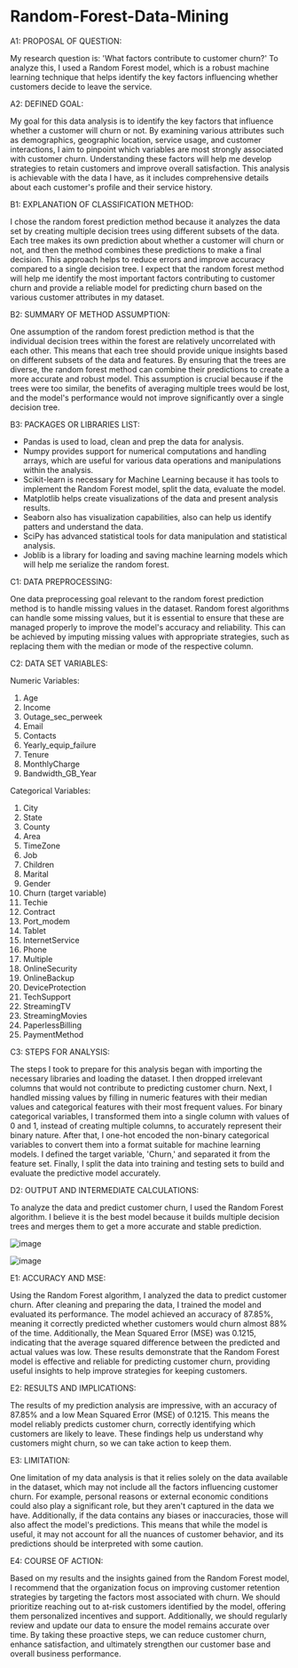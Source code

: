 # Random-Forest-Data-Mining

A1: PROPOSAL OF QUESTION:

My research question is: 'What factors contribute to customer churn?' To analyze this, I used a Random Forest model, which is a robust machine learning technique that helps identify the key factors influencing whether customers decide to leave the service.

A2: DEFINED GOAL:

My goal for this data analysis is to identify the key factors that influence whether a customer will churn or not. By examining various attributes such as demographics, geographic location, service usage, and customer interactions, I aim to pinpoint which variables are most strongly associated with customer churn. Understanding these factors will help me develop strategies to retain customers and improve overall satisfaction. This analysis is achievable with the data I have, as it includes comprehensive details about each customer's profile and their service history.

B1: EXPLANATION OF CLASSIFICATION METHOD:

I chose the random forest prediction method because it analyzes the data set by creating multiple decision trees using different subsets of the data. Each tree makes its own prediction about whether a customer will churn or not, and then the method combines these predictions to make a final decision. This approach helps to reduce errors and improve accuracy compared to a single decision tree. I expect that the random forest method will help me identify the most important factors contributing to customer churn and provide a reliable model for predicting churn based on the various customer attributes in my dataset.

B2: SUMMARY OF METHOD ASSUMPTION:

One assumption of the random forest prediction method is that the individual decision trees within the forest are relatively uncorrelated with each other. This means that each tree should provide unique insights based on different subsets of the data and features. By ensuring that the trees are diverse, the random forest method can combine their predictions to create a more accurate and robust model. This assumption is crucial because if the trees were too similar, the benefits of averaging multiple trees would be lost, and the model's performance would not improve significantly over a single decision tree.

B3: PACKAGES OR LIBRARIES LIST:

- Pandas is used to load, clean and prep the data for analysis.
- Numpy provides support for numerical computations and handling arrays, which are useful for various data operations and manipulations within the analysis.
- Scikit-learn is necessary for Machine Learning because it has tools to implement the Random Forest model, split the data, evaluate the model.
- Matplotlib helps create visualizations of the data and present analysis results.
- Seaborn also has visualization capabilities, also can help us identify patters and understand the data.
- SciPy has advanced statistical tools for data manipulation and statistical analysis.
- Joblib is a library for loading and saving machine learning models which will help me serialize the random forest.

C1: DATA PREPROCESSING:

One data preprocessing goal relevant to the random forest prediction method is to handle missing values in the dataset. Random forest algorithms can handle some missing values, but it is essential to ensure that these are managed properly to improve the model's accuracy and reliability. This can be achieved by imputing missing values with appropriate strategies, such as replacing them with the median or mode of the respective column.

C2: DATA SET VARIABLES:

Numeric Variables:
1.	Age
2.	Income
3.	Outage_sec_perweek
4.	Email
5.	Contacts
6.	Yearly_equip_failure
7.	Tenure
8.	MonthlyCharge
9.	Bandwidth_GB_Year
    
Categorical Variables:
1.	City
2.	State
3.	County
4.	Area
5.	TimeZone
6.	Job
7.	Children
8.	Marital
9.	Gender
10.	Churn (target variable)
11.	Techie
12.	Contract
13.	Port_modem
14.	Tablet
15.	InternetService
16.	Phone
17.	Multiple
18.	OnlineSecurity
19.	OnlineBackup
20.	DeviceProtection
21.	TechSupport
22.	StreamingTV
23.	StreamingMovies
24.	PaperlessBilling
25.	PaymentMethod


C3: STEPS FOR ANALYSIS:

The steps I took to prepare for this analysis began with importing the necessary libraries and loading the dataset. I then dropped irrelevant columns that would not contribute to predicting customer churn. Next, I handled missing values by filling in numeric features with their median values and categorical features with their most frequent values. For binary categorical variables, I transformed them into a single column with values of 0 and 1, instead of creating multiple columns, to accurately represent their binary nature. After that, I one-hot encoded the non-binary categorical variables to convert them into a format suitable for machine learning models. I defined the target variable, 'Churn,' and separated it from the feature set. Finally, I split the data into training and testing sets to build and evaluate the predictive model accurately.

D2: OUTPUT AND INTERMEDIATE CALCULATIONS:

To analyze the data and predict customer churn, I used the Random Forest algorithm. I believe it is the best model because it builds multiple decision trees and merges them to get a more accurate and stable prediction.

![image](https://github.com/user-attachments/assets/b16d452c-fe62-4ba4-ae62-08220df3a428)

![image](https://github.com/user-attachments/assets/2c716a61-ae7b-4ef5-8140-780f0834ab93)


E1: ACCURACY AND MSE:

Using the Random Forest algorithm, I analyzed the data to predict customer churn. After cleaning and preparing the data, I trained the model and evaluated its performance. The model achieved an accuracy of 87.85%, meaning it correctly predicted whether customers would churn almost 88% of the time. Additionally, the Mean Squared Error (MSE) was 0.1215, indicating that the average squared difference between the predicted and actual values was low. These results demonstrate that the Random Forest model is effective and reliable for predicting customer churn, providing useful insights to help improve strategies for keeping customers.

E2: RESULTS AND IMPLICATIONS:

The results of my prediction analysis are impressive, with an accuracy of 87.85% and a low Mean Squared Error (MSE) of 0.1215. This means the model reliably predicts customer churn, correctly identifying which customers are likely to leave. These findings help us understand why customers might churn, so we can take action to keep them.

E3: LIMITATION:

One limitation of my data analysis is that it relies solely on the data available in the dataset, which may not include all the factors influencing customer churn. For example, personal reasons or external economic conditions could also play a significant role, but they aren't captured in the data we have. Additionally, if the data contains any biases or inaccuracies, those will also affect the model's predictions. This means that while the model is useful, it may not account for all the nuances of customer behavior, and its predictions should be interpreted with some caution.

E4: COURSE OF ACTION:

Based on my results and the insights gained from the Random Forest model, I recommend that the organization focus on improving customer retention strategies by targeting the factors most associated with churn. We should prioritize reaching out to at-risk customers identified by the model, offering them personalized incentives and support. Additionally, we should regularly review and update our data to ensure the model remains accurate over time. By taking these proactive steps, we can reduce customer churn, enhance satisfaction, and ultimately strengthen our customer base and overall business performance.






























